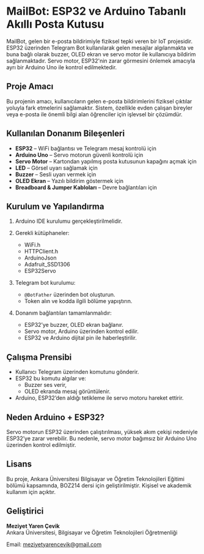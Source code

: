 # MailBot: ESP32 ve Arduino Tabanlı Akıllı Posta Kutusu

MailBot, gelen bir e-posta bildirimiyle fiziksel tepki veren bir IoT projesidir. ESP32 üzerinden Telegram Bot kullanılarak gelen mesajlar algılanmakta ve buna bağlı olarak buzzer, OLED ekran ve servo motor ile kullanıcıya bildirim sağlanmaktadır. Servo motor, ESP32'nin zarar görmesini önlemek amacıyla ayrı bir Arduino Uno ile kontrol edilmektedir.

## Proje Amacı

Bu projenin amacı, kullanıcıların gelen e-posta bildirimlerini fiziksel çıktılar yoluyla fark etmelerini sağlamaktır. Sistem, özellikle evden çalışan bireyler veya e-posta ile önemli bilgi alan öğrenciler için işlevsel bir çözümdür.

## Kullanılan Donanım Bileşenleri

- **ESP32** – WiFi bağlantısı ve Telegram mesaj kontrolü için
- **Arduino Uno** – Servo motorun güvenli kontrolü için
- **Servo Motor** – Kartondan yapılmış posta kutusunun kapağını açmak için
- **LED** – Görsel uyarı sağlamak için
- **Buzzer** – Sesli uyarı vermek için
- **OLED Ekran** – Yazılı bildirim göstermek için
- **Breadboard & Jumper Kabloları** – Devre bağlantıları için

## Kurulum ve Yapılandırma

1. Arduino IDE kurulumu gerçekleştirilmelidir.
2. Gerekli kütüphaneler:
   - WiFi.h
   - HTTPClient.h
   - ArduinoJson
   - Adafruit_SSD1306
   - ESP32Servo

3. Telegram bot kurulumu:
   - `@BotFather` üzerinden bot oluşturun.
   - Token alın ve kodda ilgili bölüme yapıştırın.

4. Donanım bağlantıları tamamlanmalıdır:
   - ESP32’ye buzzer, OLED ekran bağlanır.
   - Servo motor, Arduino üzerinden kontrol edilir.
   - ESP32 ve Arduino dijital pin ile haberleştirilir.

## Çalışma Prensibi

- Kullanıcı Telegram üzerinden komutunu gönderir.
- ESP32 bu komutu algılar ve:
  - Buzzer ses verir,
  - OLED ekranda mesaj görüntülenir.
- Arduino, ESP32’den aldığı tetikleme ile servo motoru hareket ettirir.

## Neden Arduino + ESP32?

Servo motorun ESP32 üzerinden çalıştırılması, yüksek akım çekişi nedeniyle ESP32’ye zarar verebilir. Bu nedenle, servo motor bağımsız bir Arduino Uno üzerinden kontrol edilmiştir.

## Lisans

Bu proje, Ankara Üniversitesi Bilgisayar ve Öğretim Teknolojileri Eğitimi bölümü kapsamında, BOZ214 dersi için geliştirilmiştir. Kişisel ve akademik kullanım için açıktır.

## Geliştirici

**Meziyet Yaren Çevik**  
Ankara Üniversitesi, Bilgisayar ve Öğretim Teknolojileri Öğretmenliği

Email: meziyetyarencevik@gmail.com
